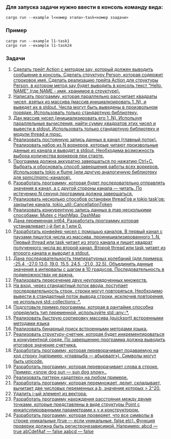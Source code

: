 ### Для запуска задачи нужно ввести в консоль команду вида:
```shell
cargo run --example l<номер этапа>-task<номер ззадачи>
```

### Пример
```shell
cargo run --example l1-task1
cargo run --example l1-task24
```

### Задачи
1. [Сделать трейт Action с методом say, который должен выводить сообщение в консоль.
Сделать структуру Person, которая содержит строковое имя.
Сделать реализацию трейта Action для структуры Person, в котором метод say будет выводить в консоль текст “Hello, NAME” (где NAME - имя, хранимое в структуре).](src/task1.rs)
2. [Написать программу, которая параллельно рассчитает квадраты чисел, взятых из массива (массив инициализировать 1..N), и выведет их в stdout.
Числа могут быть выведены в произвольном порядке.
Использовать только стандартную библиотеку.](src/task2.rs)
3. [Дан массив чисел (инициализировать его 1..N). Используя параллельные вычисления, найти сумму квадратов этих чисел и вывести в stdout.
Использовать только стандартную библиотеку и модули thread и mpsc.](src/task3.rs)
4. [Реализовать постоянную запись данных в канал (главный поток). Реализовать набор из N воркеров, которые читают произвольные данные из канала и выводят в stdout. Необходима возможность выбора количества воркеров при старте.](src/task4.rs)
5. [Программа должна аккуратно завершаться по нажатию Ctrl+C. Выбрать и обосновать способ завершения работы всех воркеров.
Использовать tokio и flume (или другую аналогичную библиотеку для spmc/mpmc-каналов).](src/task5.rs)
6. [Разработать программу, которая будет последовательно отправлять значения в канал, а с другой стороны канала — читать. По истечению N секунд программа должна завершаться.](src/task6.rs)
7. [Реализовать несколько способов остановки thread’ов и tokio task’ов: закрытие канала, tokio_util::CancellationToken](src/task7.rs)
8. [Реализовать конкурентную запись данных в map несколькими способами: Mutex с HashMap, DashMap](src/task8.rs)
9. [Дана переменная int64. Разработать программу которая устанавливает i-й бит в 1 или 0.](src/task9.rs)
10. [Разработать конвейер чисел с помощью каналов. В первый канал с паузами пишутся числа из массива, проинициализированного 1..N. Первый thread или task читает из этого канала и пишет квадрат полученного числа во второй канал. Второй thread или task читает из второго канала и выводит в stdout.](src/task10.rs)
11. [Дана последовательность температурных колебаний (для примера: -25.4, -27.0 13.0, 19.0, 15.5, 24.5, -21.0, 32.5). Объединить данные значения в интервалы с шагом в 10 градусов. Последовательность в подмножноствах не важна.](src/task11.rs)
12. [Реализовать пересечение двух неупорядоченных множеств.](src/task12.rs)
13. [На вход, через стандартный поток ввода, поступает последовательность строк, строки могут повторяться. Необходимо вывести в стандартный поток вывода строки, исключив повторения, не используя std::collections::*.](src/task13.rs)
14. [Подготовьте пример программы, которая в рантайме способна определить тип переменной, используйте std::any::*.](src/task14.rs)
15. [Реализовать быструю сортировку массива (quicksort) встроенными методами языка](src/task15.rs)
16. [Реализовать бинарный поиск встроенными методами языка.](src/task16.rs)
17. [Реализовать структуру-счетчик, которая будет инкрементироваться в конкурентной среде. По завершению программа должна выводить итоговое значение счетчика.](src/task17.rs)
18. [Разработать программу, которая переворачивает подаваемую на ход строку (например: «главрыба — абырвалг»). Символы могут быть unicode.](src/task18.rs)
19. [Разработать программу, которая переворачивает слова в строке.
Пример: «snow dog sun — sun dog snow»..](src/task19.rs)
20. [Реализовать паттерн «адаптер» на любом примере.](src/task20.rs)
21. [Разработать программу, которая перемножает, делит, складывает, вычитает две числовых переменных a,b, значение которых > 2^20.](src/task21.rs)
22. [Удалить i-ый элемент из вектора.](src/task22.rs)
23. [Разработать программу нахождения расстояния между двумя точками, которые представлены в виде структуры Point с инкапсулированными параметрами x,y и конструктором.](src/task23.rs)
24. [Разработать программу, которая проверяет, что все символы в строке уникальные (true — если уникальные, false etc). Функция проверки должна быть регистронезависимой.
Например:
abcd — true abCdefAaf — false aabcd — false](src/task24.rs)